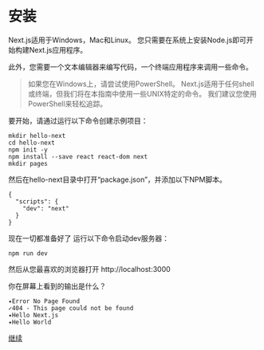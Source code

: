 # 安装

Next.js适用于Windows，Mac和Linux。 您只需要在系统上安装Node.js即可开始构建Next.js应用程序。

此外，您需要一个文本编辑器来编写代码，一个终端应用程序来调用一些命令。

> 如果您在Windows上，请尝试使用PowerShell。
> Next.js适用于任何shell或终端，但我们将在本指南中使用一些UNIX特定的命令。
> 我们建议您使用PowerShell来轻松追踪。

要开始，请通过运行以下命令创建示例项目：

```
mkdir hello-next
cd hello-next
npm init -y
npm install --save react react-dom next
mkdir pages
```

然后在hello-next目录中打开“package.json”，并添加以下NPM脚本。

```
{
  "scripts": {
    "dev": "next"
  }
}
```

现在一切都准备好了 运行以下命令启动dev服务器：

```
npm run dev
```

然后从您最喜欢的浏览器打开 http://localhost:3000 

你在屏幕上看到的输出是什么？

```
✦Error No Page Found
✓404 - This page could not be found
✦Hello Next.js
✦Hello World
```

[继续](./2-404-page.md)